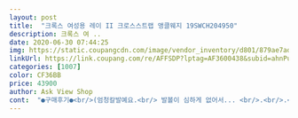```yaml
---
layout: post 
title:  "크록스 여성용 레이 II 크로스스트랩 앵클웨지 19SWCH204950" 
description: 크록스 여 ..
date: 2020-06-30 07:44:25 
img: https://static.coupangcdn.com/image/vendor_inventory/d801/879ae7ad2d349bdc4501677fb23402572a15972c9e52282fe58e96fd6e7f.jpg 
linkUrl: https://link.coupang.com/re/AFFSDP?lptag=AF3600438&subid=ahnPublicAsk&pageKey=1419480697&itemId=2457293328&vendorItemId=70450825597&traceid=V0-113-af5a38248bc41142 
categories: [1007] 
color: CF36BB 
price: 43900 
author: Ask View Shop 
cont:  "●구매후기●<br/>(엄청칼발예요.<br/> 발볼이 심하게 없어서... <br/>.<br/>.<br/>원래발은 235인데 발이 자꾸 앞으로 쏠려서 하이힐은 225신어요)<br/>[일자스트랩은 아이보리에 가까운색이였는데 이건 베이지에 가까운 색이예요.<br/> 이부분이 제일 아쉬운 부분이예요... <br/>]<br/>갖고있는 같은 디자인 검정보다 조금 큰듯해요.<br/><br/>구두보다 편한건 인정하는데 크록스 처음 신고 이신발기준으로 생각할까봐  아쉬울정도에요.<br/><br/>놀러가서 원피스입고하면 잛은다리인 저는 핏이 안좋은 관계로 크록스 웨지 없음 안되거든요 ㅎㅎㅎㅎ<br/>다른 사이트에서 산것들은 전부 박스에 왔어요<br/>뒤도 좀 남고 발볼도 좀 넉넉해요.<br/><br/>몇시간 걸어도 괜찮아요.<br/><br/>박스도 없이 비닐포장으로 오기도 했구요.<br/><br/>발볼 넓으신분들은 크록스 웨지 일자 두줄 스트랩이 엑스자보다 좋을듯해요.<br/><br/>본사 홈페이지에서 다시사야하나? 진지하게 고민하고 있습니다<br/>본사엔 이모델이 기존꺼보다 크다는데 저는 기존있던것보다 작게 느껴졌습니다.<br/><br/>앞스트랩이 일자보다 엑스자가 칼발인 저한테는 좋아요.<br/><br/>오늘들어와보니 27,900이 되어있네요.<br/> 얼른사세요 ㅎ<br/>이번꺼를 구매했는데 진짜 같은브렌드 맞아?할정도로 불편했습니다 발가락 발꿈치 다 까지고 물집나고 어떻게든 길들인다고 참고 신었다가 기존 크론스 신으니까 슬리퍼신은것같아요.<br/><br/>이전에 신던건 웨지 우먼이였는데 똑같은걸 사고싶었으나 사이즈 문제로<br/>이전에 크록스 신발을 잘신고 다녀서 재구매였습니다.<br/><br/>인생 샌들이란 이런것 아닐까요?   샌들  정말 정말  좋아해서  여름마다 45개씩 사놓고 정작 불편해서  모셔만 놓고  그중 제일 편한 것만 몇년씩 신고  했거든요.<br/> 크록스 레이는 너무들 많이 신어서 일부러 피했어요.<br/>  근데  이번 모델은  앞의 크로스 가 이쁘고 크록스 중에서도 컴포트  라인이라  사봤어요.<br/>  쿠팡에 너무 저렴하게  뜨기도 했고요.<br/>  첨엔  배송 받고 가짜인줄 ... <br/> 박스도 없고 비닐에 ㅜㅜ  근데 신어보니 와  신세계 예요.<br/> 제가 이거 말고도 크록스 56  켤레 있는데 그중에서도 젤 편해요.<br/>  눈물나요.<br/> 고마워서  ㅜㅜ  그리고 사이즈 평소230인데 발볼이 좁아선지 전 w6가 딱 맞네요.<br/> 아무래도 서양인들 기준으로 제작되니  발볼 넓은 분은  사이즈가 안 맞을 수 있을거예요.<br/><br/>저는 여기서 32,900원에 구입했는데<br/>저한테는 일자 두줄짜리는 발볼이 많이 남아서 앞으로 쏠려서 조금 신경쓰였어여.<br/><br/>크록스 웨지는 좋아서 깔별로 스타일별로 준비했어요.<br/><br/>하이힐은 신고 싶은데 아줌마이다보니 하이힐 안신은지 오래되서 높은 신발 몇번샀다가 매번 실패하고... <br/>.<br/><br/>" 
---
```

